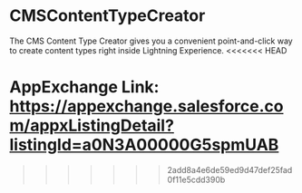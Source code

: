 # CMSContentTypeCreator
The CMS Content Type Creator gives you a convenient point-and-click way to create content types right inside Lightning Experience.
<<<<<<< HEAD

AppExchange Link: https://appexchange.salesforce.com/appxListingDetail?listingId=a0N3A00000G5spmUAB
=======
>>>>>>> 2add8a4e6de59ed9d47def25fad0f11e5cdd390b
